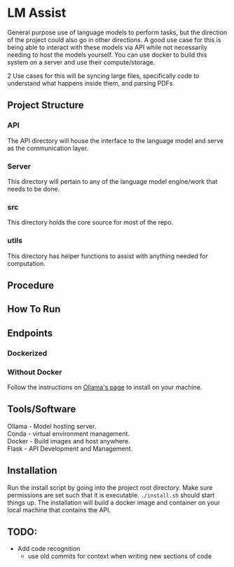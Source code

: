 # LM Assist
General purpose use of language models to perform tasks, but the direction of the project could also go in other directions.
A good use case for this is being able to interact with these models via API while not necessarily needing to host the models yourself. You can use docker to build this system on a server and use their compute/storage. 

2 Use cases for this will be syncing large files, specifically code to understand what happens inside them, and parsing PDFs. 

## Project Structure

### API
The API directory will house the interface to the language model and serve as the communication layer.
### Server
This directory will pertain to any of the language model engine/work that needs to be done.
### src
This directory holds the core source for most of the repo.
### utils
This directory has helper functions to assist with anything needed for computation.

## Procedure

## How To Run

## Endpoints

### Dockerized

### Without Docker
Follow the instructions on [Ollama's page](https://ollama.com/download) to install on your machine.

## Tools/Software
Ollama - Model hosting server.  
Conda - virtual environment management.  
Docker - Build images and host anywhere.  
Flask - API Development and Management.  

## Installation
Run the install script by going into the project root directory. Make sure permissions are set such that it is executable. `./install.sh` should start things up. The installation will build a docker image and container on your local machine that contains the API.

## TODO:
- Add code recognition
    - use old commits for context when writing new sections of code